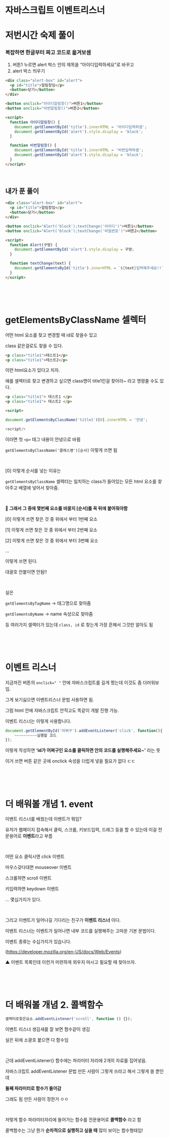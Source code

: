 # 자바스크립트 이벤트리스너

# 저번시간 숙제 풀이

### 복잡하면 한글부터 짜고 코드로 옮겨보셈

1. 버튼1 누르면 alert 박스 안의 제목을 “아이디입력하세요”로 바꾸고
2. alert 박스 띄우기

```html
<div class="alert-box" id="alert">
  <p id="title">알림창임</p>
  <button>닫기</button>
</div>

<button onclick="아이디알림창()">버튼1</button>
<button onclick="비번알림창()">버튼2</button>

<script>
  function 아이디알림창() {
    document.getElementById('title').innerHTML = '아이디입력하셈';
    document.getElementById('alert').style.display = 'block';
  }

  function 비번알림창() {
    document.getElementById('title').innerHTML = '비번입력하셈';
    document.getElementById('alert').style.display = 'block';
  }
</script>
```

<br>

## 내가 푼 풀이

```html
<div class="alert-box" id="alert">
  <p id="title">알림창임</p>
  <button>닫기</button>
</div>

<button onclick="Alert('block');textChange('아이디')">버튼1</button>
<button onclick="Alert('block');textChange('비밀번호')">버튼2</button>

<script>
  function Alert(구멍) {
    document.getElementById('alert').style.display = 구멍;
  }

  function textChange(text) {
    document.getElementsById('title').innerHTML = `${text}입력해주세요!!`;
  }
</script>
```

<br>
<br>
<br>

# getElementsByClassName 셀렉터

어떤 html 요소를 찾고 변경할 때 id로 찾을수 있고

class 같은걸로도 찾을 수 있다.

```html
<p class="title1">테스트1</p>
<p class="title1">테스트2</p>
```

이런 html요소가 있다고 치자.

얘를 셀렉터로 찾고 변경하고 싶으면 class명이 title1인걸 찾아라~ 라고 명령줄 수도 있다.

```html
<p class="title1"> 테스트1 </p>
<p class="title1"> 테스트2 </p>

<script>

document.getElementsByClassName('title1')[0].innerHTML = '안녕';

<script/>
```

이러면 첫 `<p>` 태그 내용이 안녕으로 바뀜

`getElementsByClassName('클래스명')[순서]` 이렇게 쓰면 됨

<br>

[0] 이렇게 순서를 넣는 이유는

`getElementsByClassName` 셀렉터는 일치하는 class가 들어있는 모든 html 요소를 찾아주고 배열에 넣어서 찾아줌.

<br>

**🚨 그래서 그 중에 몇번째 요소를 바꿀지 [순서]를 꼭 뒤에 붙여줘야함**

[0] 이렇게 쓰면 찾은 것 중 위에서 부터 1번째 요소

[1] 이렇게 쓰면 찾은 것 중 위에서 부터 2번째 요소

[2] 이렇게 쓰면 찾은 것 중 위에서 부터 3번째 요소

…

이렇게 쓰면 된다.

대괄호 안붙이면 안됨!!

<br>

실은

`getElementsByTagName` -> 태그명으로 찾아줌

`getElementsByName` -> name 속성으로 찾아줌

등 여러가지 셀렉터가 있는데 `class, id` 로 찾는게 가장 흔해서 그것만 알아도 됨

<br>
<br>
<br>

# 이벤트 리스너

지금까진 버튼의 `onclick=" "` 안에 자바스크립트를 길게 짰는데 이것도 좀 더러워보임.

그게 보기싫으면 이벤트리스너 문법 사용하면 됨.

그럼 html 안에 자바스크립트 안적고도 똑같이 개발 진행 가능.

이벤트 리스너는 이렇게 사용합니다.

```js
document.getElementById('어쩌구').addEventListener('click', function(){
    ~~~~~~~~~~실행할 코드
});
```

이렇게 작성하면 **‘id가 어쩌구인 요소를 클릭하면 안의 코드를 실행해주세요~’** 라는 뜻

이거 쓰면 버튼 같은 곳에 onclick 속성을 더럽게 넣을 필요가 없다 ㄷㄷ

<br>
<br>
<br>

# 더 배워볼 개념 1. event

이벤트 리스너를 배웠는데 이벤트가 뭐임?

유저가 웹페이지 접속해서 클릭, 스크롤, 키보드입력, 드래그 등을 할 수 있는데 이걸 전문용어로 **이벤트**라고 부름

<br>

어떤 요소 클릭시엔 click 이벤트

마우스갖다대면 mouseover 이벤트

스크롤하면 scroll 이벤트

키입력하면 keydown 이벤트

… 몇십가지가 있다.

<br>

그리고 이벤트가 일어나길 기다리는 친구가 **이벤트 리스너** 이다.

이벤트 리스너는 이벤트가 일어나면 내부 코드를 실행해주는 고마운 기본 문법이다.

이벤트 종류는 수십가지가 있습니다.

(https://developer.mozilla.org/en-US/docs/Web/Events)

▲ 이벤트 목록인데 이런거 미련하게 외우지 마시고 필요할 때 찾아쓰자.

<br>
<br>
<br>

# 더 배워볼 개념 2. 콜백함수

```js
셀렉터로찾은요소.addEventListener('scroll', function () {});
```

이벤트 리스너 생김새를 잘 보면 함수같이 생김

실은 뒤에 소괄호 붙으면 다 함수임

<br>

근데 addEventListener() 함수에는 파라미터 자리에 2개의 자료를 집어넣음.

자바스크립트 addEventListener 문법 만든 사람이 그렇게 쓰라고 해서 그렇게 쓸 뿐인데

**둘째 파라미터로 함수가 들어감**

그래도 됨 만든 사람이 정한거 ㅇㅇ

<br>

저렇게 함수 파라미터자리에 들어가는 함수를 전문용어로 **콜백함수** 라고 함

콜백함수는 그냥 뭔가 **순차적으로 실행하고 싶을 때** 많이 보이는 함수형태임!
